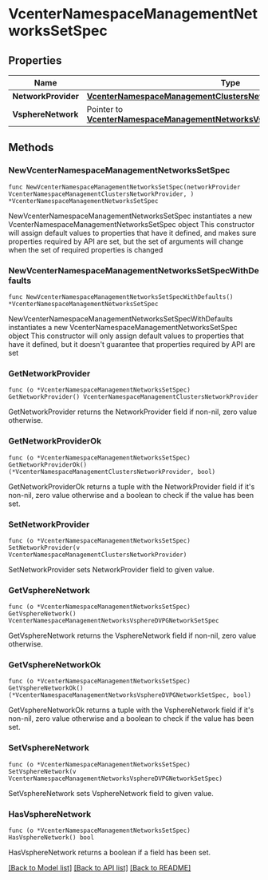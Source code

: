 # VcenterNamespaceManagementNetworksSetSpec

## Properties

Name | Type | Description | Notes
------------ | ------------- | ------------- | -------------
**NetworkProvider** | [**VcenterNamespaceManagementClustersNetworkProvider**](VcenterNamespaceManagementClustersNetworkProvider.md) |  | 
**VsphereNetwork** | Pointer to [**VcenterNamespaceManagementNetworksVsphereDVPGNetworkSetSpec**](VcenterNamespaceManagementNetworksVsphereDVPGNetworkSetSpec.md) |  | [optional] 

## Methods

### NewVcenterNamespaceManagementNetworksSetSpec

`func NewVcenterNamespaceManagementNetworksSetSpec(networkProvider VcenterNamespaceManagementClustersNetworkProvider, ) *VcenterNamespaceManagementNetworksSetSpec`

NewVcenterNamespaceManagementNetworksSetSpec instantiates a new VcenterNamespaceManagementNetworksSetSpec object
This constructor will assign default values to properties that have it defined,
and makes sure properties required by API are set, but the set of arguments
will change when the set of required properties is changed

### NewVcenterNamespaceManagementNetworksSetSpecWithDefaults

`func NewVcenterNamespaceManagementNetworksSetSpecWithDefaults() *VcenterNamespaceManagementNetworksSetSpec`

NewVcenterNamespaceManagementNetworksSetSpecWithDefaults instantiates a new VcenterNamespaceManagementNetworksSetSpec object
This constructor will only assign default values to properties that have it defined,
but it doesn't guarantee that properties required by API are set

### GetNetworkProvider

`func (o *VcenterNamespaceManagementNetworksSetSpec) GetNetworkProvider() VcenterNamespaceManagementClustersNetworkProvider`

GetNetworkProvider returns the NetworkProvider field if non-nil, zero value otherwise.

### GetNetworkProviderOk

`func (o *VcenterNamespaceManagementNetworksSetSpec) GetNetworkProviderOk() (*VcenterNamespaceManagementClustersNetworkProvider, bool)`

GetNetworkProviderOk returns a tuple with the NetworkProvider field if it's non-nil, zero value otherwise
and a boolean to check if the value has been set.

### SetNetworkProvider

`func (o *VcenterNamespaceManagementNetworksSetSpec) SetNetworkProvider(v VcenterNamespaceManagementClustersNetworkProvider)`

SetNetworkProvider sets NetworkProvider field to given value.


### GetVsphereNetwork

`func (o *VcenterNamespaceManagementNetworksSetSpec) GetVsphereNetwork() VcenterNamespaceManagementNetworksVsphereDVPGNetworkSetSpec`

GetVsphereNetwork returns the VsphereNetwork field if non-nil, zero value otherwise.

### GetVsphereNetworkOk

`func (o *VcenterNamespaceManagementNetworksSetSpec) GetVsphereNetworkOk() (*VcenterNamespaceManagementNetworksVsphereDVPGNetworkSetSpec, bool)`

GetVsphereNetworkOk returns a tuple with the VsphereNetwork field if it's non-nil, zero value otherwise
and a boolean to check if the value has been set.

### SetVsphereNetwork

`func (o *VcenterNamespaceManagementNetworksSetSpec) SetVsphereNetwork(v VcenterNamespaceManagementNetworksVsphereDVPGNetworkSetSpec)`

SetVsphereNetwork sets VsphereNetwork field to given value.

### HasVsphereNetwork

`func (o *VcenterNamespaceManagementNetworksSetSpec) HasVsphereNetwork() bool`

HasVsphereNetwork returns a boolean if a field has been set.


[[Back to Model list]](../README.md#documentation-for-models) [[Back to API list]](../README.md#documentation-for-api-endpoints) [[Back to README]](../README.md)


